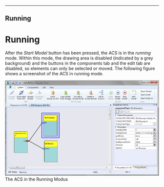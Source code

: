   
---
Running
---

# Running

After the _Start Model_ button has been pressed, the ACS is in the _running_ mode. Within this mode, the drawing area is disabled (indicated by a grey background) and the buttons in the components tab and the edit tab are disabled, so elements can only be selected or moved. The following figure shows a screenshot of the ACS in running mode.

![Screenshot: The ACS in the Running Modus](img/Running_modus.png "Screenshot: The ACS in the Running Modus")  
The ACS in the Running Modus